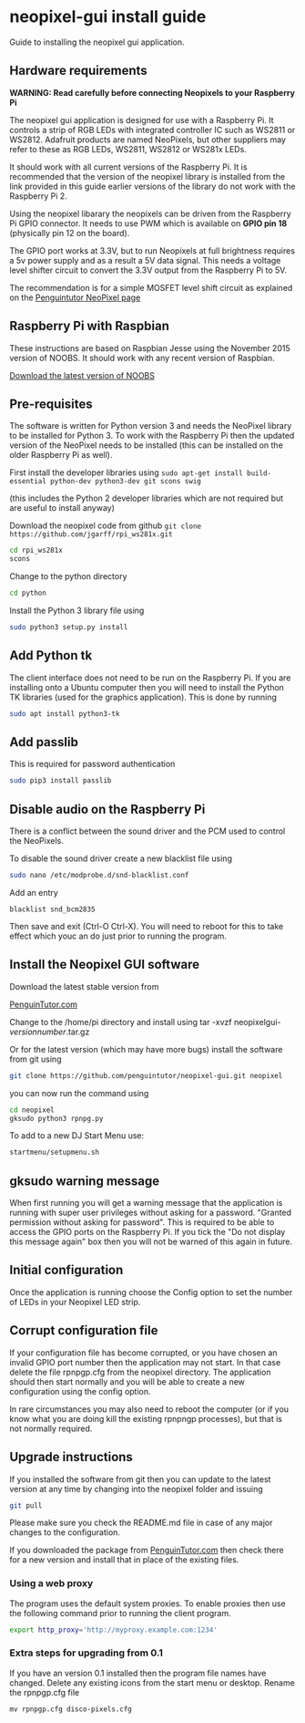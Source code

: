 # neopixel-gui install guide

Guide to installing the neopixel gui application.

## Hardware requirements

**WARNING: Read carefully before connecting Neopixels to your Raspberry Pi**

The neopixel gui application is designed for use with a Raspberry Pi. It controls a strip of RGB LEDs with integrated controller IC such as WS2811 or WS2812. Adafruit products are named NeoPixels, but other suppliers may refer to these as RGB LEDs, WS2811, WS2812 or WS281x LEDs.

It should work with all current versions of the Raspberry Pi. It is recommended that the version of the neopixel library is installed from the link provided in this guide earlier versions of the library do not work with the Raspberry Pi 2.

Using the neopixel libarary the neopixels can be driven from the Raspberry Pi GPIO connector. It needs to use PWM which is available on **GPIO pin 18** (physically pin 12 on the board).

The GPIO port works at 3.3V, but to run Neopixels at full brightness requires a 5v power supply and as a result a 5V data signal. This needs a voltage level shifter circuit to convert the 3.3V output from the Raspberry Pi to 5V.

The recommendation is for a simple MOSFET level shift circuit as explained on the [Penguintutor NeoPixel page](http://www.penguintutor.com/electronics/neopixels)



## Raspberry Pi with Raspbian

These instructions are based on Raspbian Jesse using the November 2015 version of NOOBS. It should work with any recent version of Raspbian. 

[Download the latest version of NOOBS](https://www.raspberrypi.org/downloads/)

## Pre-requisites

The software is written for Python version 3 and needs the NeoPixel library to be installed for Python 3. To work with the Raspberry Pi then the updated version of the NeoPixel needs to be installed (this can be installed on the older Raspberry Pi as well).

First install the developer libraries using
`sudo apt-get install build-essential python-dev python3-dev git scons swig`

(this includes the Python 2 developer libraries which are not required but are useful to install anyway)

Download the neopixel code from github
`git clone https://github.com/jgarff/rpi_ws281x.git`

```bash
cd rpi_ws281x
scons
```

Change to the python directory 
```bash
cd python
```

Install the Python 3 library file using

```bash
sudo python3 setup.py install
```


## Add Python tk
The client interface does not need to be run on the Raspberry Pi. If you are installing onto a Ubuntu computer then you will need to install the Python TK libraries (used for the graphics application). This is done by running

```bash
sudo apt install python3-tk
```

## Add passlib
This is required for password authentication

```bash
sudo pip3 install passlib
```

## Disable audio on the Raspberry Pi

There is a conflict between the sound driver and the PCM used to control the NeoPixels. 

To disable the sound driver create a new blacklist file using

```bash
sudo nano /etc/modprobe.d/snd-blacklist.conf
```

Add an entry

```
blacklist snd_bcm2835
```

Then save and exit (Ctrl-O Ctrl-X). You will need to reboot for this to take effect which youc an do just prior to running the program.

## Install the Neopixel GUI software

Download the latest stable version from

[PenguinTutor.com](http://www.penguintutor.com)

Change to the /home/pi directory and install using
tar -xvzf neopixelgui-<i>versionnumber</i>.tar.gz

Or for the latest version (which may have more bugs) install the software from git using 

```bash
git clone https://github.com/penguintutor/neopixel-gui.git neopixel
```

you can now run the command using

```bash 
cd neopixel
gksudo python3 rpnpg.py
```

To add to a new DJ Start Menu use:
```bash
startmenu/setupmenu.sh
```

## gksudo warning message

When first running you will get a warning message that the application is running with super user privileges without asking for a password. "Granted permission without asking for password". This is required to be able to access the GPIO ports on the Raspberry Pi. If you tick the "Do not display this message again" box then you will not be warned of this again in future.

## Initial configuration

Once the application is running choose the Config option to set the number of LEDs in your Neopixel LED strip. 

## Corrupt configuration file

If your configuration file has become corrupted, or you have chosen an invalid GPIO port number then the application may not start. In that case delete the file rpnpgp.cfg from the neopixel directory. The application should then start normally and you will be able to create a new configuration using the config option. 

In rare circumstances you may also need to reboot the computer (or if you know what you are doing kill the existing rpnpngp processes), but that is not normally required.

## Upgrade instructions

If you installed the software from git then you can update to the latest version at any time by changing into the neopixel folder and issuing

```bash
git pull
```
Please make sure you check the README.md file in case of any major changes to the configuration.

If you downloaded the package from [PenguinTutor.com](http://www.penguintutor.com) then check there for a new version and install that in place of the existing files.


### Using a web proxy

The program uses the default system proxies.
To enable proxies then use the following command prior to running the client program.

```bash
export http_proxy='http://myproxy.example.com:1234'
```

### Extra steps for upgrading from 0.1

If you have an version 0.1 installed then the program file names have changed.
Delete any existing icons from the start menu or desktop. Rename the rpnpgp.cfg file

`mv rpnpgp.cfg disco-pixels.cfg`
